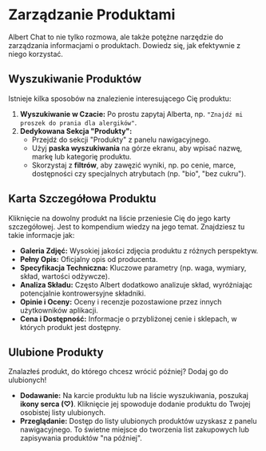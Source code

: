 # Zarządzanie Produktami

Albert Chat to nie tylko rozmowa, ale także potężne narzędzie do zarządzania informacjami o produktach. Dowiedz się, jak efektywnie z niego korzystać.

## Wyszukiwanie Produktów

Istnieje kilka sposobów na znalezienie interesującego Cię produktu:

1.  **Wyszukiwanie w Czacie:** Po prostu zapytaj Alberta, np. `"Znajdź mi proszek do prania dla alergików"`.
2.  **Dedykowana Sekcja "Produkty":**
    *   Przejdź do sekcji "Produkty" z panelu nawigacyjnego.
    *   Użyj **paska wyszukiwania** na górze ekranu, aby wpisać nazwę, markę lub kategorię produktu.
    *   Skorzystaj z **filtrów**, aby zawęzić wyniki, np. po cenie, marce, dostępności czy specjalnych atrybutach (np. "bio", "bez cukru").

## Karta Szczegółowa Produktu

Kliknięcie na dowolny produkt na liście przeniesie Cię do jego karty szczegółowej. Jest to kompendium wiedzy na jego temat. Znajdziesz tu takie informacje jak:

*   **Galeria Zdjęć:** Wysokiej jakości zdjęcia produktu z różnych perspektyw.
*   **Pełny Opis:** Oficjalny opis od producenta.
*   **Specyfikacja Techniczna:** Kluczowe parametry (np. waga, wymiary, skład, wartości odżywcze).
*   **Analiza Składu:** Często Albert dodatkowo analizuje skład, wyróżniając potencjalnie kontrowersyjne składniki.
*   **Opinie i Oceny:** Oceny i recenzje pozostawione przez innych użytkowników aplikacji.
*   **Cena i Dostępność:** Informacje o przybliżonej cenie i sklepach, w których produkt jest dostępny.

## Ulubione Produkty

Znalazłeś produkt, do którego chcesz wrócić później? Dodaj go do ulubionych!

*   **Dodawanie:** Na karcie produktu lub na liście wyszukiwania, poszukaj **ikony serca (♡)**. Kliknięcie jej spowoduje dodanie produktu do Twojej osobistej listy ulubionych.
*   **Przeglądanie:** Dostęp do listy ulubionych produktów uzyskasz z panelu nawigacyjnego. To świetne miejsce do tworzenia list zakupowych lub zapisywania produktów "na później".

